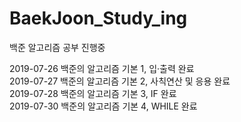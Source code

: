 # BaekJoon_Study_ing
백준 알고리즘 공부 진행중


2019-07-26 백준의 알고리즘 기본 1, 입·출력 완료<br>
2019-07-27 백준의 알고리즘 기본 2, 사칙연산 및 응용 완료<br>
2019-07-28 백준의 알고리즘 기본 3, IF 완료<br>
2019-07-30 백준의 알고리즘 기본 4, WHILE 완료<br>
